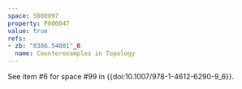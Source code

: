 ```yaml
---
space: S000097
property: P000047
value: true
refs:
- zb: "0386.54001"_6
  name: Counterexamples in Topology
---
```


See item #6 for space #99 in {{doi:10.1007/978-1-4612-6290-9_6}}.
